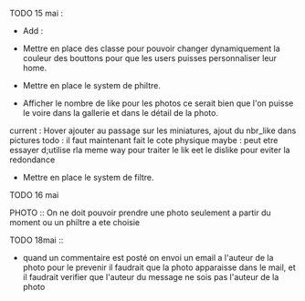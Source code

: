 
TODO  15 mai : 

- Add :
- Mettre en place des classe pour pouvoir changer dynamiquement la couleur des bouttons pour que les users puisses personnaliser leur home.
- Mettre en place le system de philtre.




- Afficher le nombre de like pour les photos ce serait bien que l'on puisse le voire dans la gallerie et dans le détail de la photo.

current : Hover ajouter au passage sur les miniatures, ajout du nbr_like dans pictures
todo : il faut maintenant fait le cote physique
maybe : peut etre essayer d;utilise rla meme way pour traiter le lik eet le dislike pour eviter la redondance




- Mettre en place le system de filtre.





TODO 16 mai




PHOTO :: On ne doit pouvoir prendre une photo seulement a partir du  moment ou un philtre a ete choisie


TODO  18mai ::

- quand un commentaire est posté on envoi un email a l'auteur de la photo pour le prevenir
il faudrait que la photo apparaisse dans le mail, et il faudrait verifier que l'auteur du message ne sois pas l'auteur de la photo


